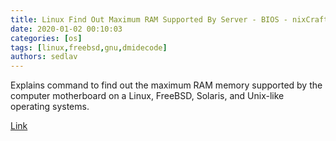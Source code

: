 ```yaml
---
title: Linux Find Out Maximum RAM Supported By Server - BIOS - nixCraft
date: 2020-01-02 00:10:03
categories: [os]
tags: [linux,freebsd,gnu,dmidecode]
authors: sedlav
---
```


Explains command to find out the maximum RAM memory supported by the computer motherboard on a Linux, FreeBSD, Solaris, and Unix-like operating systems.

[Link](https://www.cyberciti.biz/faq/whatis-maximum-ram-supported-by-linux-server-computer-system/)
